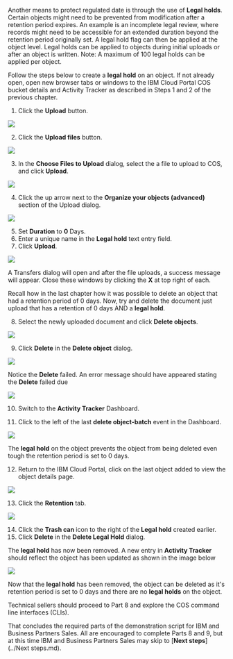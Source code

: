 Another means to protect regulated date is through the use of **Legal holds**. Certain objects might need to be prevented from modification after a retention period expires. An example is an incomplete legal review, where records might need to be accessible for an extended duration beyond the retention period originally set. A legal hold flag can then be applied at the object level.   Legal holds can be applied to objects during initial uploads or after an object is written.   Note: A maximum of 100 legal holds can be applied per object.

Follow the steps below to create a **legal hold** on an object. If not already open, open new browser tabs or windows to the IBM Cloud Portal COS bucket details and Activity Tracker as described in Steps 1 and 2 of the previous chapter.

1. Click the **Upload** button.

![](_attachments/ObjectUpload.png)

2. Click the **Upload files** button.

![](_attachments/ObjectUploadDialog.png)

3. In the **Choose Files to Upload** dialog, select the a file to upload to COS, and click **Upload**.

![](_attachments/FileUploadDialog3.png)

4. Click the up arrow next to the **Organize your objects (advanced)** section of the Upload dialog.

![](_attachments/Organize2.png)

5. Set **Duration** to **0** Days.
6. Enter a unique name in the **Legal hold** text entry field.
7. Click **Upload**.

![](_attachments/AddLegalHold.png)

A Transfers dialog will open and after the file uploads, a success message will appear.  Close these windows by clicking the **X** at top right of each.

Recall how in the last chapter how it was possible to delete an object that had a retention period of 0 days. Now, try and delete the document just upload that has a retention of 0 days AND a **legal hold**.

8. Select the newly uploaded document and click **Delete objects**.

![](_attachments/deleteObjectWithLegalHold.png)

9. Click **Delete** in the **Delete object** dialog.

![](_attachments/deleteObjectWithLegalHoldDialog.png)

Notice the **Delete** failed. An error message should have appeared stating the **Delete** failed due

![](_attachments/deleteObjectWithLegalHoldFailure.png)

10. Switch to the **Activity Tracker** Dashboard.

11. Click to the left of the last **delete object-batch** event in the Dashboard.

![](_attachments/ATDeleteObjectWithLegalHold.png)

The **legal hold** on the object prevents the object from being deleted even tough the retention period is set to 0 days.

12. Return to the IBM Cloud Portal, click on the last object added to view the object details page.

![](_attachments/ObjectWithLegalHoldDetails.png)

13. Click the **Retention** tab.

![](_attachments/ObjectWithLegalHoldRetention.png)

14. Click the **Trash can** icon to the right of the **Legal hold** created earlier.
15. Click **Delete** in the **Delete Legal Hold** dialog.

The **legal hold** has now been removed. A new entry in **Activity Tracker** should reflect the object has been updated as shown in the image below

![](_attachments/ATRemoveLegalHold.png)

Now that the **legal hold** has been removed, the object can be deleted as it's retention period is set to 0 days and there are no **legal holds** on the object.

Technical sellers should proceed to Part 8 and explore the COS command line interfaces (CLIs).

That concludes the required parts of the demonstration script for IBM and Business Partners Sales. All are encouraged to complete Parts 8 and 9, but at this time IBM and Business Partners Sales may skip to [**Next steps**](../Next steps.md).
